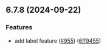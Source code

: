 ## 6.7.8 (2024-09-22)
### Features
* add label feature ([#955](https://github.com/WhiskeySockets/Baileys/issues/955)) ([6ff9455](https://github.com/WhiskeySockets/Baileys/commit/6ff945502d9e78c42a1d05fca79f951e81b946df))